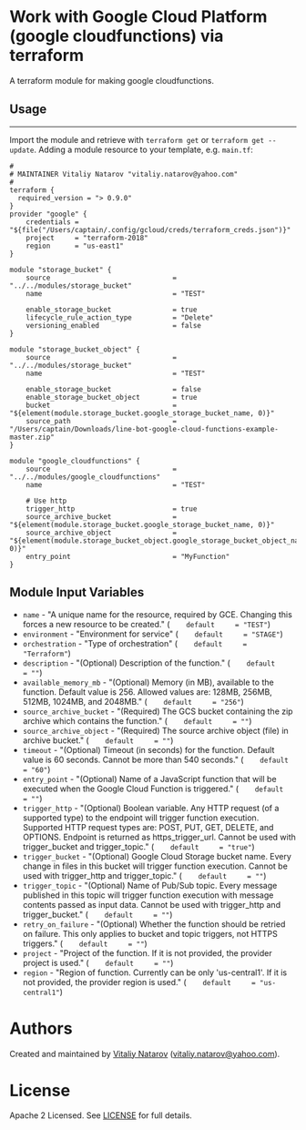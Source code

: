 # Work with Google Cloud  Platform (google cloudfunctions) via terraform

A terraform module for making google cloudfunctions.
 
## Usage
--------

Import the module and retrieve with ```terraform get``` or ```terraform get --update```. Adding a module resource to your template, e.g. `main.tf`:

```
#
# MAINTAINER Vitaliy Natarov "vitaliy.natarov@yahoo.com"
#
terraform {
  required_version = "> 0.9.0"
}
provider "google" {
    credentials = "${file("/Users/captain/.config/gcloud/creds/terraform_creds.json")}"
    project     = "terraform-2018"
    region      = "us-east1"
}   

module "storage_bucket" {
    source                              = "../../modules/storage_bucket"
    name                                = "TEST"

    enable_storage_bucket               = true
    lifecycle_rule_action_type          = "Delete"
    versioning_enabled                  = false
}

module "storage_bucket_object" {
    source                              = "../../modules/storage_bucket"
    name                                = "TEST"

    enable_storage_bucket               = false
    enable_storage_bucket_object        = true
    bucket                              = "${element(module.storage_bucket.google_storage_bucket_name, 0)}"
    source_path                         = "/Users/captain/Downloads/line-bot-google-cloud-functions-example-master.zip"
}
 
module "google_cloudfunctions" {
    source                              = "../../modules/google_cloudfunctions"
    name                                = "TEST"

    # Use http
    trigger_http                        = true
    source_archive_bucket               = "${element(module.storage_bucket.google_storage_bucket_name, 0)}"
    source_archive_object               = "${element(module.storage_bucket_object.google_storage_bucket_object_name, 0)}"
    entry_point                         = "MyFunction"
}
```

Module Input Variables
----------------------
- `name` - "A unique name for the resource, required by GCE. Changing this forces a new resource to be created." (`    default     = "TEST"`)
- `environment` - "Environment for service" (`    default     = "STAGE"`)
- `orchestration` - "Type of orchestration" (`    default     = "Terraform"`)
- `description` - "(Optional) Description of the function." (`    default     = ""`)
- `available_memory_mb` - "(Optional) Memory (in MB), available to the function. Default value is 256. Allowed values are: 128MB, 256MB, 512MB, 1024MB, and 2048MB." (`    default     = "256"`)
- `source_archive_bucket` - "(Required) The GCS bucket containing the zip archive which contains the function." (`    default     = ""`)
- `source_archive_object` - "(Required) The source archive object (file) in archive bucket." (`    default     = ""`)
- `timeout` - "(Optional) Timeout (in seconds) for the function. Default value is 60 seconds. Cannot be more than 540 seconds." (`    default     = "60"`)
- `entry_point` - "(Optional) Name of a JavaScript function that will be executed when the Google Cloud Function is triggered." (`    default     = ""`)
- `trigger_http` - "(Optional) Boolean variable. Any HTTP request (of a supported type) to the endpoint will trigger function execution. Supported HTTP request types are: POST, PUT, GET, DELETE, and OPTIONS. Endpoint is returned as https_trigger_url. Cannot be used with trigger_bucket and trigger_topic." (`    default     = "true"`)
- `trigger_bucket` - "(Optional) Google Cloud Storage bucket name. Every change in files in this bucket will trigger function execution. Cannot be used with trigger_http and trigger_topic." (`    default     = ""`)
- `trigger_topic` - "(Optional) Name of Pub/Sub topic. Every message published in this topic will trigger function execution with message contents passed as input data. Cannot be used with trigger_http and trigger_bucket." (`    default     = ""`)
- `retry_on_failure` - "(Optional) Whether the function should be retried on failure. This only applies to bucket and topic triggers, not HTTPS triggers." (`    default     = ""`)
- `project` - "Project of the function. If it is not provided, the provider project is used." (`    default     = ""`)
- `region` - "Region of function. Currently can be only 'us-central1'. If it is not provided, the provider region is used." (`    default     = "us-central1"`)


Authors
=======

Created and maintained by [Vitaliy Natarov](https://github.com/SebastianUA)
(vitaliy.natarov@yahoo.com).

License
=======

Apache 2 Licensed. See [LICENSE](https://github.com/SebastianUA/terraform/blob/master/LICENSE) for full details.
